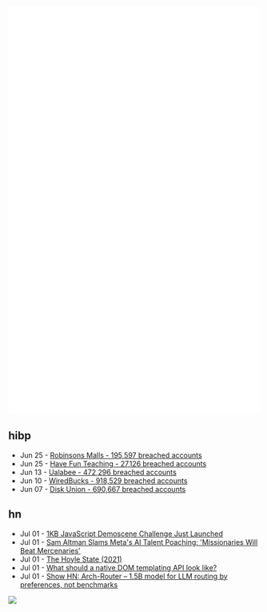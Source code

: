 ![Metrics](https://raw.githubusercontent.com/phixion/phixion/master/metrics.svg)

## hibp

<!--
for https://github.com/phixion/phixion/blob/main/.github/workflows/feeds.yml
-->
<!--START_SECTION:haveibeenpwnd-->
- Jun 25 - [Robinsons Malls - 195,597 breached accounts](https://haveibeenpwned.com/Breach/RobinsonsMalls)
- Jun 25 - [Have Fun Teaching - 27,126 breached accounts](https://haveibeenpwned.com/Breach/HaveFunTeaching)
- Jun 13 - [Ualabee - 472,296 breached accounts](https://haveibeenpwned.com/Breach/Ualabee)
- Jun 10 - [WiredBucks - 918,529 breached accounts](https://haveibeenpwned.com/Breach/WiredBucks)
- Jun 07 - [Disk Union - 690,667 breached accounts](https://haveibeenpwned.com/Breach/DiskUnion)
<!--END_SECTION:haveibeenpwnd-->

## hn

<!--
for https://github.com/phixion/phixion/blob/main/.github/workflows/feeds.yml
-->
<!--START_SECTION:hn-->
- Jul 01 - [1KB JavaScript Demoscene Challenge Just Launched](https://news.ycombinator.com/item?id=44436838)
- Jul 01 - [Sam Altman Slams Meta's AI Talent Poaching: 'Missionaries Will Beat Mercenaries'](https://www.wired.com/story/sam-altman-meta-ai-talent-poaching-spree-leaked-messages/)
- Jul 01 - [The Hoyle State (2021)](https://johncarlosbaez.wordpress.com/2021/02/04/the-hoyle-state/)
- Jul 01 - [What should a native DOM templating API look like?](https://justinfagnani.com/2025/06/30/what-should-a-dom-templating-api-look-like/)
- Jul 01 - [Show HN: Arch-Router – 1.5B model for LLM routing by preferences, not benchmarks](https://news.ycombinator.com/item?id=44436031)
<!--END_SECTION:hn-->

<!--
for https://yhype.me
-->
![](https://hit.yhype.me/github/profile?user_id=13013670)

